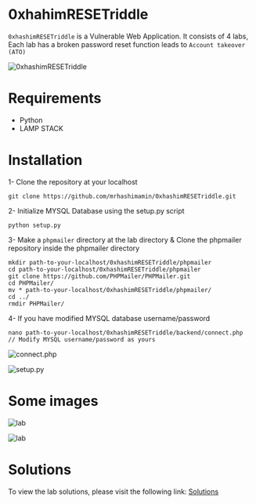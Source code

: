 # 0xhahimRESETriddle
`0xhashimRESETriddle` is a Vulnerable Web Application. It consists of 4 labs, Each lab has a broken password reset function leads to `Account takeover (ATO)`

![0xhashimRESETriddle](https://github.com/mrhashimamin/0xhashimRESETriddle/blob/main/src/github%20(2).png?raw=true)  

# Requirements
- Python
- LAMP STACK

# Installation
1- Clone the repository at your localhost

`git clone https://github.com/mrhashimamin/0xhashimRESETriddle.git`

2- Initialize MYSQL Database using the setup.py script

`python setup.py`

3- Make a `phpmailer` directory at the lab directory & Clone the phpmailer repository inside the phpmailer directory

```
mkdir path-to-your-localhost/0xhashimRESETriddle/phpmailer
cd path-to-your-localhost/0xhashimRESETriddle/phpmailer
git clone https://github.com/PHPMailer/PHPMailer.git
cd PHPMailer/
mv * path-to-your-localhost/0xhashimRESETriddle/phpmailer/
cd ../
rmdir PHPMailer/
```

4- If you have modified MYSQL database username/password
```
nano path-to-your-localhost/0xhashimRESETriddle/backend/connect.php
// Modify MYSQL username/password as yours
```
![connect.php](https://github.com/mrhashimamin/0xhashimRESETriddle/blob/main/src/CONNECT.png?raw=true)

![setup.py](https://github.com/mrhashimamin/0xhashimRESETriddle/blob/main/src/setup.png?raw=true)

# Some images

![lab](https://github.com/mrhashimamin/0xhashimRESETriddle/blob/main/src/github%20(1).png?raw=true)

![lab](https://github.com/mrhashimamin/0xhashimRESETriddle/blob/main/src/github%20(3).png?raw=true)

# Solutions
To view the lab solutions, please visit the following link: [Solutions](https://medium.com/@hashimamin/0xhashimresetriddle-4f3270411800)
